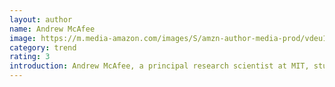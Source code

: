 ```yaml
---
layout: author
name: Andrew McAfee
image: https://m.media-amazon.com/images/S/amzn-author-media-prod/vdeu1405iaqen1rcher3klona3.jpg
category: trend
rating: 3
introduction: Andrew McAfee, a principal research scientist at MIT, studies how digital technologies are changing the world. McAfee has written for publications including Harvard Business Review, The Economist, The Wall St. Journal, the Financial Times, and The New York Times. He's talked about his work on The Charlie Rose Show and 60 Minutes, at TED, Davos, the Aspen Ideas Festival, and in front of many other audiences.
---
```

